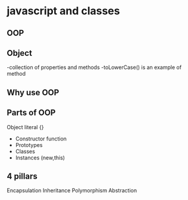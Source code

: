 # javascript and classes

## OOP

## Object
-collection of properties and methods
-toLowerCase() is an example of method

## Why use OOP

## Parts of OOP
Object literal {}

- Constructor function
- Prototypes
- Classes
- Instances (new,this)

## 4 pillars
Encapsulation
Inheritance
Polymorphism
Abstraction